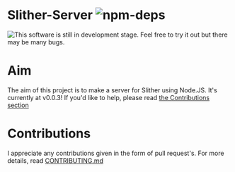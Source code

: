 # Slither-Server ![npm-deps](https://david-dm.org/RowanHarley/Slither-Server.svg)

![This software is still in development stage. Feel free to try it out but there may be many bugs.](https://drive.google.com/uc?export=download&id=0B9WchF8WhEn9YTZnQkZvNzMzaDg "This software is still in development stage. Feel free to try it out but there may be many bugs.")

# Aim

The aim of this project is to make a server for Slither using Node.JS. It's currently at v0.0.3! If you'd like to help, please read <a href="#contributions">the Contributions section</a>

<a name="contributions" href="#contributions"></a>
# Contributions

I appreciate any contributions given in the form of pull request's. For more details, read [CONTRIBUTING.md](https://github.com/RowanHarley/Slither-Server/blob/master/CONTRIBUTING.md)
